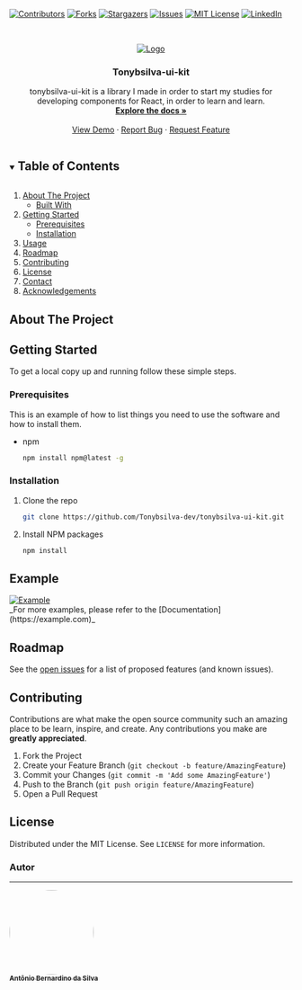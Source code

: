 <!--
*** Thanks for checking out the Best-README-Template. If you have a suggestion
*** that would make this better, please fork the repo and create a pull request
*** or simply open an issue with the tag "enhancement".
*** Thanks again! Now go create something AMAZING! :D
***
***
***
*** To avoid retyping too much info. Do a search and replace for the following:
*** github_username, repo_name, twitter_handle, email, project_title, project_description
-->



<!-- PROJECT SHIELDS -->
<!--
*** I'm using markdown "reference style" links for readability.
*** Reference links are enclosed in brackets [ ] instead of parentheses ( ).
*** See the bottom of this document for the declaration of the reference variables
*** for contributors-url, forks-url, etc. This is an optional, concise syntax you may use.
*** https://www.markdownguide.org/basic-syntax/#reference-style-links
-->
[![Contributors][contributors-shield]][contributors-url]
[![Forks][forks-shield]][forks-url]
[![Stargazers][stars-shield]][stars-url]
[![Issues][issues-shield]][issues-url]
[![MIT License][license-shield]][license-url]
[![LinkedIn][linkedin-shield]][linkedin-url]



<!-- PROJECT LOGO -->
<br />
<p align="center">
  <a href="https://github.com/Tonybsilva-dev/tonybsilva-ui-kit">
    <img src="https://i.imgur.com/WkEtp8o.png" alt="Logo">
  </a>

  <h3 align="center">Tonybsilva-ui-kit</h3>

  <p align="center">
    tonybsilva-ui-kit is a library I made in order to start my studies for developing components for React, in order to learn and learn.
    <br />
    <a href="https://github.com/Tonybsilva-dev/tonybsilva-ui-kit/wiki"><strong>Explore the docs »</strong></a>
    <br />
    <br />
    <a href="https://github.com/Tonybsilva-dev/tonybsilva-ui-kit">View Demo</a>
    ·
    <a href="https://github.com/Tonybsilva-dev/tonybsilva-ui-kit/issues">Report Bug</a>
    ·
    <a href="https://github.com/Tonybsilva-dev/tonybsilva-ui-kit/issues">Request Feature</a>
  </p>
</p>



<!-- TABLE OF CONTENTS -->
<details open="open">
  <summary><h2 style="display: inline-block">Table of Contents</h2></summary>
  <ol>
    <li>
      <a href="#about-the-project">About The Project</a>
      <ul>
        <li><a href="#built-with">Built With</a></li>
      </ul>
    </li>
    <li>
      <a href="#getting-started">Getting Started</a>
      <ul>
        <li><a href="#prerequisites">Prerequisites</a></li>
        <li><a href="#installation">Installation</a></li>
      </ul>
    </li>
    <li><a href="#usage">Usage</a></li>
    <li><a href="#roadmap">Roadmap</a></li>
    <li><a href="#contributing">Contributing</a></li>
    <li><a href="#license">License</a></li>
    <li><a href="#contact">Contact</a></li>
    <li><a href="#acknowledgements">Acknowledgements</a></li>
  </ol>
</details>



<!-- ABOUT THE PROJECT -->
## About The Project
<!--

[![Product Name Screen Shot][product-screenshot]](https://example.com)

Here's a blank template to get started:
**To avoid retyping too much info. Do a search and replace with your text editor for the following:**
`github_username`, `repo_name`, `twitter_handle`, `email`, `project_title`, `project_description`


### Built With

* []()
* []()
* []()

-->

<!-- GETTING STARTED -->
## Getting Started

To get a local copy up and running follow these simple steps.

### Prerequisites

This is an example of how to list things you need to use the software and how to install them.
* npm
  ```sh
  npm install npm@latest -g
  ```

### Installation

1. Clone the repo
   ```sh
   git clone https://github.com/Tonybsilva-dev/tonybsilva-ui-kit.git
   ```
2. Install NPM packages
   ```sh
   npm install
   ```



<!-- USAGE EXAMPLES -->
## Example
<!--

Use this space to show useful examples of how a project can be used. Additional screenshots, code examples and demos work well in this space. You may also link to more resources.

-->
  <a href="https://github.com/Tonybsilva-dev/tonybsilva-ui-kit">
    <img src="https://i.imgur.com/2rKDbEo.png"  alt="Example">
  </a>
  </br>
_For more examples, please refer to the [Documentation](https://example.com)_


<!-- ROADMAP -->
## Roadmap

See the [open issues](https://github.com/Tonybsilva-dev/tonybsilva-ui-kit/issues) for a list of proposed features (and known issues).



<!-- CONTRIBUTING -->
## Contributing

Contributions are what make the open source community such an amazing place to be learn, inspire, and create. Any contributions you make are **greatly appreciated**.

1. Fork the Project
2. Create your Feature Branch (`git checkout -b feature/AmazingFeature`)
3. Commit your Changes (`git commit -m 'Add some AmazingFeature'`)
4. Push to the Branch (`git push origin feature/AmazingFeature`)
5. Open a Pull Request



<!-- LICENSE -->
## License

Distributed under the MIT License. See `LICENSE` for more information.



<!-- CONTACT -->
### Autor
---

<a href="https://tonybsilvadev.medium.com/">
 <img style="border-radius: 50%;" src="https://avatars.githubusercontent.com/u/54373473?v=4" width="150px;" alt=""/>
 <br />
 <sub><b>Antônio Bernardino da Silva</b></sub></a> <a href="https://tonybsilvadev.medium.com/" title="Medium".</a>





<!-- MARKDOWN LINKS & IMAGES -->
<!-- https://www.markdownguide.org/basic-syntax/#reference-style-links -->
[contributors-shield]: https://img.shields.io/github/contributors/Tonybsilva-dev/tonybsilva-ui-kit.svg?style=for-the-badge
[contributors-url]: https://github.com/Tonybsilva-dev/tonybsilva-ui-kit/graphs/contributors
[forks-shield]: https://img.shields.io/github/forks/Tonybsilva-dev/tonybsilva-ui-kit.svg?style=for-the-badge
[forks-url]: https://github.com/Tonybsilva-dev/tonybsilva-ui-kit/network/members
[stars-shield]: https://img.shields.io/github/stars/Tonybsilva-dev/tonybsilva-ui-kit.svg?style=for-the-badge
[stars-url]: https://github.com/Tonybsilva-dev/tonybsilva-ui-kit/stargazers
[issues-shield]: https://img.shields.io/github/issues/Tonybsilva-dev/tonybsilva-ui-kit.svg?style=for-the-badge
[issues-url]: https://github.com/Tonybsilva-dev/tonybsilva-ui-kit/issues
[license-shield]: https://img.shields.io/github/license/Tonybsilva-dev/tonybsilva-ui-kit.svg?style=for-the-badge
[license-url]: https://github.com/Tonybsilva-dev/tonybsilva-ui-kit/blob/master/LICENSE.txt
[linkedin-shield]: https://img.shields.io/badge/-LinkedIn-black.svg?style=for-the-badge&logo=linkedin&colorB=555
[linkedin-url]: https://linkedin.com/in/tony-silva/
